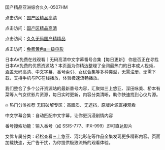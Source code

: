 国产精品亚洲综合久久-0507HM

点击访问：<a href="https://tfda.pages.dev/">国产区精品高清</a>

点击访问：<a href="https://gsd-agv.pages.dev/">国产区精品高清</a>

点击访问：<a href="https://rtj-3zo.pages.dev/">久久无码国产精精品</a>

点击访问：<a href="https://bsdf-5f5.pages.dev/">免费黄色a一级电影</a>

日本AV免费在线观看｜无码高清中文字幕番号合集【每日更新】
你是否正在寻找日本AV免费的优质资源站？本页面为你精选整理了全网最热门的日本成人视频，涵盖无码高清、中文字幕、番号索引、女优合集等多种类型，无需注册、无需下载，支持手机与PC在线播放，体验极速流畅播放。

我们整合了多个公开资源站的最新番号内容，汇聚如三上悠亚、深田咏美、桥本有菜等人气女优影片资源，每日实时更新，内容分类清晰，助你快速找到心仪片源。

🔥 热门分类推荐
无码破解专区：高画质、无遮挡，原版片源直接观看

中文字幕合集：自动匹配中文字幕，让你更沉浸剧情内容

番号搜索功能：输入番号（如 SSIS-777、IPX-999）即可直达影片

女优专属分类：轻松查看三上悠亚、河北彩花等作品全集发现更多精彩内容。页面加载快速，无广告干扰，为你提供极致流畅的观看体验。

<span style="display:none;">[Canonical link](）</span>
